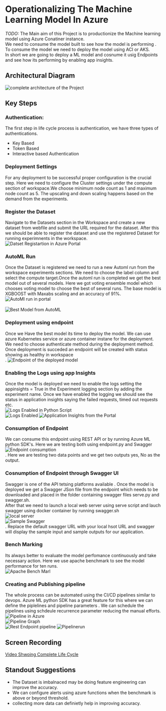 


# Operationalizing The Machine Learning Model In Azure <br>

*TODO:* 
The Main aim of this Project is to productionize the Machine learning model using  Azure Conatiner instance.<br>
We need to consume the model built to see how the model is performing . To consume the model we need to deploy the model using ACI or AKS.<br>
In short we are going to deploy a ML model and cosnume it usig Endpoints and see how its performing by enabling app insights.<br>


## Architectural Diagram<br>
![complete architecture of the Project](architecture.PNG)


## Key Steps
### Authentication:
The first step in life cycle process is authentication, we have three types of authentications.<br>
- Key Based <br>
- Token Based <br>
- Interactive based Authentication <br>
### Deployment Settings <br>
For any deployment to be successful proper configuration is the crucial step. Here we need to configure the Cluster settings under the compute section of workspace.We choose minimum node count as 1 and maximum node count as 5. The upscaling and down scaling happens based on the demand from the experiments.<br>
### Register the Dataset <br>
Navigate to the Datasets section in the Workspace and create a new dataset from webfile and submit the URL required for the dataset. After this we should be able to register the dataset and use the registered Dataset for running experimnents in the workspace.<br>
![Datset Registartion in Azure Portal](Register.PNG)<br>
### AutoML Run<br>
Once the Dataset is registered we need to run a new Automl run from the workspace experiments sections. We need to choose the label column and select the compute target.Once the automl run is completed we get the best model out of several models. Here we got voting ensemble model which chooses voting model to choose the best of several runs. The base model is XGBOOST with Maxabs scaling and an accuracy of 91%.<br>
![AutoMl run in portal](automl.PNG)<br> <br>
![Best Model from AutoML](bestmodel.PNG)<br>
### Deployment using endpoint<br>
Once we Have the best model its time to deploy the model. We can use azure Kubernetes service or azure container instane for the deployment. We need to choose authenticate method during the deployment method. Once deployment is succeded an endpoint will be created with status showing as healthy in workspace<br>.
![Endpoint of the deployed model](endpoint.PNG)<br>
### Enabling the Logs using app Insights<br>
Once the model is deployed we need to enable the logs setting the appinsights = True in the Experiment logging section by adding the experiment name. Once we have enabled the logging we should see the status in application insights saying the failed requests, timed out requests etc.<br>
![Logs Enabled in Python Script](logsenabled.PNG)<br>
![Logs Enabled](logsenabled.PNG)
![Application Insights from the Portal](appinsights.PNG)<br>

### Consumption of Endpoint<br>
We can consume this endpoint using REST API or by running Azure ML python SDK's. Here we are testing both using endpoint.py and Swagger<br>
![Endpoint consumption](consumption.PNG) <br>.
Here we are testing two data points and we get two outputs yes, No as the output.<br>

### Cosnumption of Endpoint through Swagger UI<br>
Swagger is one of the API tetsing platforms available . Once the model is deployed we get a Swagger JSon file from the endpoint which needs to be downloaded and placed in the folder containing swagger files serve.py and swagger.sh.<br>
After that we need to launch a local web server using serve script and lauch swagger using docker container by running swagger.sh<br>
![local server](localrender.PNG)<br>
![Sample Swagger](sampleswagger.PNG)<br>.
Replace the default swagger URL with your local hsot URL and swagger will display the sample input and sample outputs for our application.<br>
### Bench Marking<br>
Its always better to evaluate the model perfomance continuously and take necessary action. Here we use apache benchmark to see the model performance for ten runs.<br>
![Apache Bench Marl](benchmark.PNG)<br>
### Creating and Publishing pipeline <br>
The whole process can be automated using the CI/CD pipelines similar to devops. Azure ML python SDK has a great feature  for this where we can define the piplelines and pipeline parameters . We can schedule the pipelines using schdeule recurrence parameter reducing the manual efforts.<br>
![Pipeline in Azure](restoutputs.PNG)<br>
![Pipeline Graph](pipeline.PNG)<br>
![Rest Endpoint pipeline](restpoint.PNG)
![Pipelinerun](pipelinesummary.PNG)

## Screen Recording
[Video Shwoing Complete Life Cycle](https://youtu.be/F1gmkDBKVfE)<br>

## Standout Suggestions
- The Dataset is imbalnaced may be doing feature engineering can improve the accuracy.<br>
- We can configure alerts using azure functions when the benchmark is above or beyond threshold.<br>
- collecting more data can definietly help in improving accuracy.

